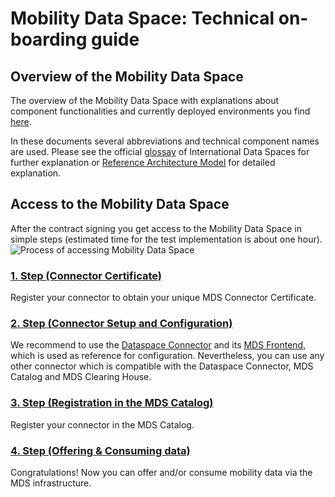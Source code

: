 # Mobility Data Space: Technical on-boarding guide

## Overview of the Mobility Data Space 
The overview of the Mobility Data Space with explanations about component functionalities and currently deployed environments you find [here](https://github.com/Mobility-Data-Space/mobility-data-space/wiki/0.-MDS-Architecture,-Components-and-Stages).

In these documents several abbreviations and technical component names are used. Please see the official [glossay](https://github.com/International-Data-Spaces-Association/IDS-G/blob/main/Glossary/README.md) of International Data Spaces for further explanation or [Reference Architecture Model](https://github.com/International-Data-Spaces-Association/IDS-RAM_4_0) for detailed explanation.

## Access to the Mobility Data Space 
After the contract signing you get access to the Mobility Data Space in simple steps (estimated time for the test implementation is about one hour).
![Process of accessing Mobility Data Space](https://user-images.githubusercontent.com/91048868/178003112-5814af5e-8927-4b52-8411-c6ddda2eda3b.jpg "Process of accessing Mobility Data Space")

### [1. Step (Connector Certificate)](https://github.com/Mobility-Data-Space/mobility-data-space/wiki/1.-Step-(Connector-Certificate))
Register your connector to obtain your unique MDS Connector Certificate.

### [2. Step (Connector Setup and Configuration)](https://github.com/Mobility-Data-Space/mobility-data-space/wiki/2.-Step-(Configuration))
We recommend to use the [Dataspace Connector](https://github.com/International-Data-Spaces-Association/DataspaceConnector) and its [MDS Frontend](https://github.com/Mobility-Data-Space/DataspaceConnectorUI/releases), which is used as reference for configuration. Nevertheless, you can use any other connector which is compatible with the Dataspace Connector, MDS Catalog and MDS Clearing House.

### [3. Step (Registration in the MDS Catalog)](https://github.com/Mobility-Data-Space/mobility-data-space/wiki/3.-Step-(Registration-in-the-MDS-Catalog))
Register your connector in the MDS Catalog.

### [4. Step (Offering & Consuming data)](https://github.com/Mobility-Data-Space/mobility-data-space/wiki/4.-Step-(Offering-&-Consuming-data))
Congratulations! Now you can offer and/or consume mobility data via the MDS infrastructure.